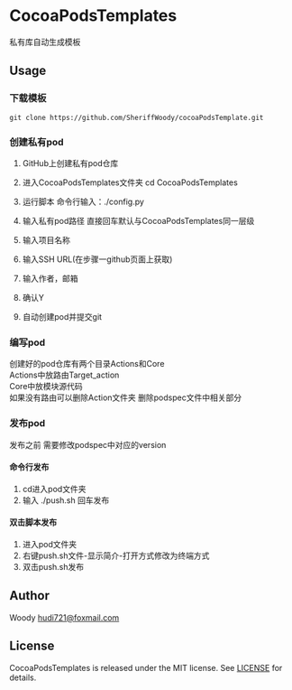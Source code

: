 # CocoaPodsTemplates
私有库自动生成模板

## Usage
### 下载模板
```shell
git clone https://github.com/SheriffWoody/cocoaPodsTemplate.git
```

### 创建私有pod 
1. GitHub上创建私有pod仓库

2. 进入CocoaPodsTemplates文件夹
cd CocoaPodsTemplates

3. 运行脚本
命令行输入：./config.py

4. 输入私有pod路径 直接回车默认与CocoaPodsTemplates同一层级

5. 输入项目名称

6. 输入SSH URL(在步骤一github页面上获取)

7. 输入作者，邮箱

8. 确认Y

9. 自动创建pod并提交git

### 编写pod
创建好的pod仓库有两个目录Actions和Core  
Actions中放路由Target_action  
Core中放模块源代码  
如果没有路由可以删除Action文件夹 删除podspec文件中相关部分

### 发布pod
发布之前 需要修改podspec中对应的version
#### 命令行发布
1. cd进入pod文件夹
2. 输入 ./push.sh 回车发布

#### 双击脚本发布
1. 进入pod文件夹
2. 右键push.sh文件-显示简介-打开方式修改为终端方式
3. 双击push.sh发布

## Author
Woody  hudi721@foxmail.com

## License

CocoaPodsTemplates is released under the MIT license. See [LICENSE](http://git.drcuiyutao.com/iOS/Components/CYTScanCode/blob/master/FILE_LICENSE) for details.

